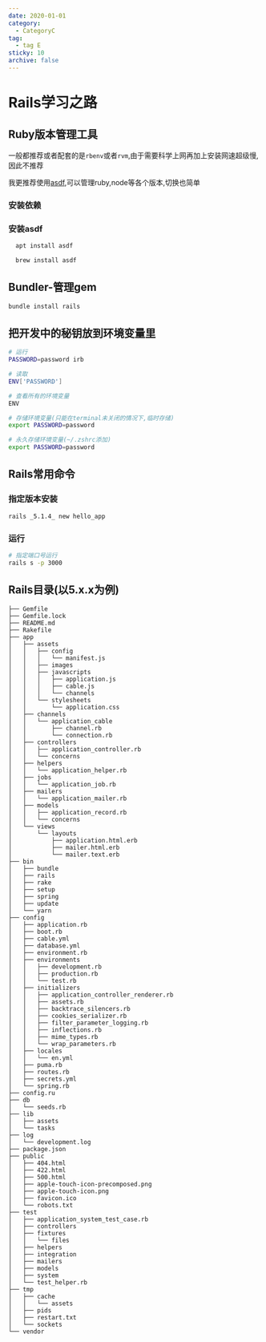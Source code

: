 ```yaml
---
date: 2020-01-01
category:
  - CategoryC
tag:
  - tag E
sticky: 10
archive: false
---
```


# Rails学习之路

## Ruby版本管理工具

一般都推荐或者配套的是`rbenv`或者`rvm`,由于需要科学上网再加上安装网速超级慢,因此不推荐

我更推荐使用[asdf](https://asdf-vm.com/),可以管理ruby,node等各个版本,切换也简单

### 安装依赖

### 安装asdf

<CodeGroup>
  <CodeGroupItem title="linux" active>

```bash
  apt install asdf
```
   </CodeGroupItem>
  <CodeGroupItem title="mac">

```bash
  brew install asdf
```
   </CodeGroupItem>
</CodeGroup>

## Bundler-管理gem

```bash
bundle install rails
```

## 把开发中的秘钥放到环境变量里

```bash
# 运行
PASSWORD=password irb

# 读取
ENV['PASSWORD']

# 查看所有的环境变量
ENV

# 存储环境变量(只能在terminal未关闭的情况下,临时存储)
export PASSWORD=password

# 永久存储环境变量(~/.zshrc添加)
export PASSWORD=password
```

## Rails常用命令

### 指定版本安装

```bash
rails _5.1.4_ new hello_app
```

### 运行
```bash
# 指定端口号运行
rails s -p 3000
```

## Rails目录(以5.x.x为例)

```
├── Gemfile 
├── Gemfile.lock
├── README.md
├── Rakefile
├── app
│   ├── assets
│   │   ├── config
│   │   │   └── manifest.js
│   │   ├── images
│   │   ├── javascripts
│   │   │   ├── application.js
│   │   │   ├── cable.js
│   │   │   └── channels
│   │   └── stylesheets
│   │       └── application.css
│   ├── channels
│   │   └── application_cable
│   │       ├── channel.rb
│   │       └── connection.rb
│   ├── controllers
│   │   ├── application_controller.rb
│   │   └── concerns
│   ├── helpers
│   │   └── application_helper.rb
│   ├── jobs
│   │   └── application_job.rb
│   ├── mailers
│   │   └── application_mailer.rb
│   ├── models
│   │   ├── application_record.rb
│   │   └── concerns
│   └── views
│       └── layouts
│           ├── application.html.erb
│           ├── mailer.html.erb
│           └── mailer.text.erb
├── bin
│   ├── bundle
│   ├── rails
│   ├── rake
│   ├── setup
│   ├── spring
│   ├── update
│   └── yarn
├── config
│   ├── application.rb
│   ├── boot.rb
│   ├── cable.yml
│   ├── database.yml
│   ├── environment.rb
│   ├── environments
│   │   ├── development.rb
│   │   ├── production.rb
│   │   └── test.rb
│   ├── initializers
│   │   ├── application_controller_renderer.rb
│   │   ├── assets.rb
│   │   ├── backtrace_silencers.rb
│   │   ├── cookies_serializer.rb
│   │   ├── filter_parameter_logging.rb
│   │   ├── inflections.rb
│   │   ├── mime_types.rb
│   │   └── wrap_parameters.rb
│   ├── locales
│   │   └── en.yml
│   ├── puma.rb
│   ├── routes.rb
│   ├── secrets.yml
│   └── spring.rb
├── config.ru
├── db
│   └── seeds.rb
├── lib
│   ├── assets
│   └── tasks
├── log
│   └── development.log
├── package.json
├── public
│   ├── 404.html
│   ├── 422.html
│   ├── 500.html
│   ├── apple-touch-icon-precomposed.png
│   ├── apple-touch-icon.png
│   ├── favicon.ico
│   └── robots.txt
├── test
│   ├── application_system_test_case.rb
│   ├── controllers
│   ├── fixtures
│   │   └── files
│   ├── helpers
│   ├── integration
│   ├── mailers
│   ├── models
│   ├── system
│   └── test_helper.rb
├── tmp
│   ├── cache
│   │   └── assets
│   ├── pids
│   ├── restart.txt
│   └── sockets
└── vendor
```
